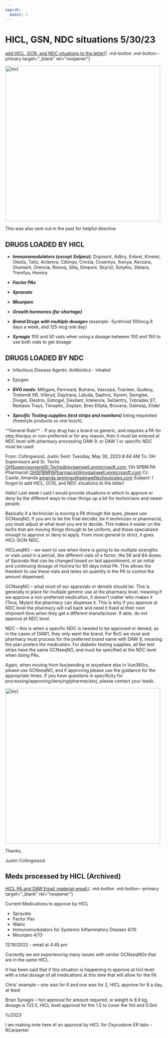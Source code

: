 ```yaml
---
search:
  boost: 1
---
```


# HICL, GSN, NDC situations 5/30/23

[add HICL, GCN, and NDC situations to the letter!](https://mygainwell-my.sharepoint.com/:u:/r/personal/christopher_nguyen_gainwelltechnologies_com/Documents/Evergreen/Emails/RE_%20I%20forgot%20to%20add%20HICL_%20GCN_%20and%20NDC%20situations%20to%20the%20letter!.msg?csf=1&web=1&e=zazAvw){ .md-button .md-button--primary target="_blank" rel="noopener"}

<img width="494" alt="hicl" src="https://github.com/gainwell-ohio/spbm/assets/122046056/6262b890-82a2-48fb-9d7e-6243d2817084">


This was also sent out in the past for helpful directive

## DRUGS LOADED BY HICL 

- ***Immunomodulators (except Xeljanz)***: Dupixent, Adbry, Enbrel, Kineret, Otezla, Taltz, Actemra, 
Cibinqo,
Cimzia, 
Cosentyx, 
Ilumya, 
Kevzara, 
Olumiant, 
Orencia, 
Rinvoq, 
Siliq, 
Simponi, 
Skyrizi, 
Sotyktu, 
Stelara, 
Tremfya, 
Humira

- ***Factor PAs*** 
- ***Spravato***
- ***Mounjaro***
- ***Growth hormones (for shortage)***
- ***Brand Drugs with multiple dosages*** (example- Synthroid 100mcg 6 days a week, and 125 mcg one day)
- ***Synagis*** 100 and 50 vials when using a dosage between 100 and 150 to use both vials to get dosage 
 
 
## DRUGS LOADED BY NDC 

- Infectious Disease Agents: Antibiotics - Inhaled 
- Epogen 
- ***BVG meds:*** MItigare, Pennsaid, 
Butrans, 
Vascepa, 
Tracleer, 
Qudexy, 
Trokendi XR, 
Viibryd, 
Daytrana, 
Latuda, 
Saphris, 
Xyrem, 
Semglee, 
Divigel, 
Elestrin, 
Estrogel, 
Dexilant, 
Intelence, 
Selzentry, 
Tobradex ST, 
Restasis Trays, 
Timoptic, 
Zioptan, 
Breo Ellipta, 
Brovana, 
Daliresp, 
Elidel

- ***Specific Testing supplies (test strips and monitors)*** being requested (freestyle products vs one touch). 

^^General Rule^^ - If any drug has a brand vs generic, and requires a PA for step therapy or non-preferred or for any reason, then it must be entered at NDC level with pharmacy processing DAW 9, or DAW 1 or specific NDC must be used 

From: Collingwood, Justin 
Sent: Tuesday, May 30, 2023 8:44 AM
To: OH Supervisors and Sr. Techs <OHSupervisorsandSr.Techs@mygainwell.onmicrosoft.com>; OH SPBM PA Pharmacist <OHSPBMPAPharmacist@mygainwell.onmicrosoft.com>
Cc: Castle, Amanda <amanda.jennings@gainwelltechnologies.com>
Subject: I forgot to add HICL, GCN, and NDC situations to the letter!

Hello!
Last week I said I would provide situations in which to approve or deny by the different ways to clear things up a bit for technicians and newer people. 

Basically if a technician is moving a PA through the ques, please use GCNseqNO, if you are to be the final decider, be it technician or pharmacist, you must adjust at what level you are to decide. This makes it easier on the techs that are moving things through to be uniform, and those specialized enough to approve or deny to apply.
From most general to strict, it goes HICL-GCN-NDC.

HICLseqNO – we want to use when there is going to be multiple strengths or vials used in a period, like different vials of a factor, the 56 and 84 doses of Spravato that can be changed based on last appointment, or an initial and continuing dosage of Humira for 90 days initial PA. This allows the freedom to use these vials and relies on quantity in the PA to control the amount dispensed. 

GCNseqNO – what most of our approvals or denials should be. This is generally in place for multiple generic use at the pharmacy level, meaning if we approve a non-preferred medication, it doesn’t matter who makes it (Teva, Mylan) the pharmacy can dispense it. This is why if you approve at NDC level the pharmacy will call back and need it fixed at their next shipment time when they get a different manufacturer. If able, do not approve at NDC level.

NDC – this is when a specific NDC is needed to be approved or denied, as in the cases of DAW1, they only want the brand. For BvG we must and pharmacy must process for the preferred brand name with DAW 9, meaning the plan prefers the medication. For diabetic testing supplies, all the test strips have the same GCNseqNO, and must be specified at the NDC level when doing PAs.

Again, when moving from fax/pending or anywhere else in Vue360rx, please use GCNseqNO, and if approving please use the guidance for the appropriate times. If you have questions in specificity for processing/approving/denying(pharmacists), please contact your leads.


<img width="494" alt="hicl" src="https://github.com/gainwell-ohio/spbm/assets/122046056/600bd4d0-2c2b-46c9-88be-0f2944a50316">

 

Thanks,

Justin Collingwood


## Meds processed by HICL (Archived)

[HICL PA and DAW Email :material-email:](https://mygainwell-my.sharepoint.com/:u:/r/personal/christopher_nguyen_gainwelltechnologies_com/Documents/Evergreen/Emails/FW_%20HICL%20PA%20processing%20DAW_%20correct%20procedure_.msg?csf=1&web=1&e=KgNtnn){ .md-button .md-button--primary target="_blank" rel="noopener"}

Current Medications to approve by HICL

- Spravato
- Factor Pas
- Wakix
- Immunomodulators for Systemic Inflammatory Disease 4/10
- Mounjaro 4/13

12/16/2022 - email at 4:45 pm	

Currently we are experiencing many issues with similar GCNseqNOs that are in the same HICL.

It has been said that if this situation is happening to approve at hicl level with a total dosage of all medications at this time that will allow for the fill.

Chris’ example – one was for 6 and one was for 2, HICL approve for 8 a day, at least

Brian Synagis – hicl approval for amount required, ie weight is 8.9 kg, dosage is 133.5, HICL level approval for the 1.5 to cover the 1ml and 0.5ml


½/2023

I am making note here of an approval by HICL for Oxycodone ER tabs – RCarpenter 
